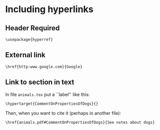 Including hyperlinks
====================

Header Required
---------------

    \usepackage{hyperref}

External link
-------------

    \href{http:www.google.com}{Google}

Link to section in text
-----------------------

In file `animals.tex` put a ``label'' like this:

    \hypertarget{CommentOnPropertiesOfDogs}{}

Then, when you want to cite it (perhaps in another file):

    \href{animals.pdf#CommentOnPropertiesOfDogs}{See notes about dogs}

